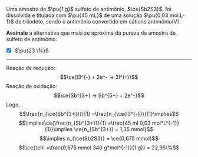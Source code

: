 Uma amostra de $\pu{1 g}$ sulfeto de antimônio, $\ce{Sb2S3}$, foi dissolvida e titulada com $\pu{45 mL}$ de uma solução $\pu{0,03 mol.L-1}$ de triiodeto, sendo o antimônio convertido em cátions antimônio(V).

**Assinale** a alternativa que mais se aproxima da pureza da amostra de sulfeto de antimônio.

- [x] $\pu{23 \%}$


---

Reação de redução:
$$\ce{I3^{-} + 2e^- -> 3I^{-}}$$
Reação de oxidação:
$$\ce{Sb^{3+} -> Sb^{5+} + 2e^-}$$
Logo,
$$\frac{n_{\ce{Sb^{3+}}}}{1} =\frac{n_{\ce{I3^{-}}}}{1}\implies$$
$$\implies\ce{\frac{n_{Sb^{3+}}}{1} =\frac{45 ml 0,03 mol*L^{-1}}{1}}\implies \ce{n_{Sb^{3+}} = 1,35 mmol}$$
$$\implies n_{\ce{Sb2S3}} = \ce{0,675 mmol}$$
$$\ce{\chi =\frac{0,675 mmol 340 g*mol^{-1}}{1 g}} = 22,95\%$$

